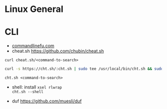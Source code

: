 # Linux General

# CLI

- [commandlinefu.com](https://www.commandlinefu.com/commands/browse)
- cheat.sh https://github.com/chubin/cheat.sh

`curl cheat.sh/<command-to-search>`  

```sh
curl -s https://cht.sh/:cht.sh | sudo tee /usr/local/bin/cht.sh && sudo chmod +x /usr/local/bin/cht.sh
```  
`cht.sh <command-to-search>`
  - shell: install `xsel rlwrap`  
`cht.sh --shell`

- duf https://github.com/muesli/duf
